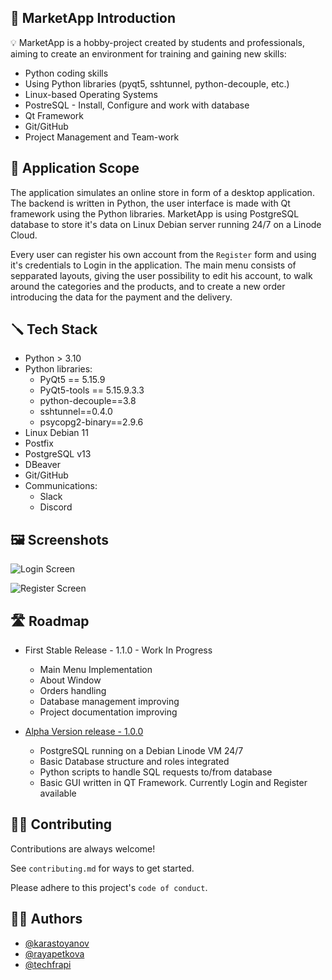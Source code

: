 
## :book: MarketApp Introduction

:bulb: MarketApp is a hobby-project created by students and professionals, aiming to create an environment for training and gaining new skills:

* Python coding skills
* Using Python libraries (pyqt5, sshtunnel, python-decouple, etc.)
* Linux-based Operating Systems
* PostreSQL - Install, Configure and work with database
* Qt Framework
* Git/GitHub
* Project Management and Team-work

## :bookmark: Application Scope

The application simulates an online store in form of a desktop application. The backend is written in Python, the user interface is made with Qt framework using the Python libraries. MarketApp is using PostgreSQL database to store it's data on Linux Debian server running 24/7 on a Linode Cloud. 

Every user can register his own account from the `Register` form and using it's credentials to Login in the application. The main menu consists of sepparated layouts, giving the user possibility to edit his account, to walk around the categories and the products, and to create a new order introducing the data for the payment and the delivery. 








## :screwdriver: Tech Stack

* Python > 3.10
* Python libraries:
  * PyQt5 == 5.15.9
  * PyQt5-tools == 5.15.9.3.3
  * python-decouple==3.8
  * sshtunnel==0.4.0
  * psycopg2-binary==2.9.6
* Linux Debian 11
* Postfix
* PostgreSQL v13
* DBeaver
* Git/GitHub
* Communications:
    * Slack
    * Discord


## :framed_picture: Screenshots

![Login Screen](![image](https://github.com/Stake-And-Rope/market-app/assets/86146020/410b3730-a10e-4262-b4e2-1a0aefb551fa))


![Register Screen](![image](https://github.com/Stake-And-Rope/market-app/assets/86146020/ba97c7d6-b68c-4dff-81ba-c34c4ddbf681))


## :motorway: Roadmap

- First Stable Release - 1.1.0 - Work In Progress
  * Main Menu Implementation
  * About Window
  * Orders handling
  * Database management improving
  * Project documentation improving

- [Alpha Version release - 1.0.0](https://github.com/Stake-And-Rope/market-app/releases/tag/alpha-1.0.0)
  * PostgreSQL running on a Debian Linode VM 24/7
  * Basic Database structure and roles integrated
  * Python scripts to handle SQL requests to/from database
  * Basic GUI written in QT Framework. Currently Login and Register available



## :man_technologist: Contributing

Contributions are always welcome!

See `contributing.md` for ways to get started.

Please adhere to this project's `code of conduct`.


## :mechanic: Authors

- [@karastoyanov](https://github.com/karastoyanov)
- [@rayapetkova](https://github.com/rayapetkova)
- [@techfrapi](https://github.com/techfrapi)

